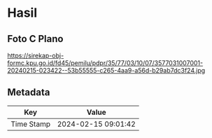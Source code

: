 # Hasil

## Foto C Plano

https://sirekap-obj-formc.kpu.go.id/fd45/pemilu/pdpr/35/77/03/10/07/3577031007001-20240215-023422--53b55555-c265-4aa9-a56d-b29ab7dc3f24.jpg


## Metadata

| Key        | Value               |
| ---------- | ------------------- |
| Time Stamp | 2024-02-15 09:01:42 |



